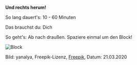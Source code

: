 **Und rechts herum!**

So lang dauert's: 10 - 60 Minuten

Das brauchst du: Dich

So geht's: Ab nach draußen. Spaziere einmal um den Block!

![Block](https://image.freepik.com/fotos-kostenlos/sport-spazieren-morgens_1163-2914.jpg)

Bild: yanalya, Freepik-Lizenz, [Freepik](https://de.freepik.com/fotos-kostenlos/sport-spazieren-morgens_1281953.htm#page=1&query=Spazieren&position=42), Datum: 21.03.2020
